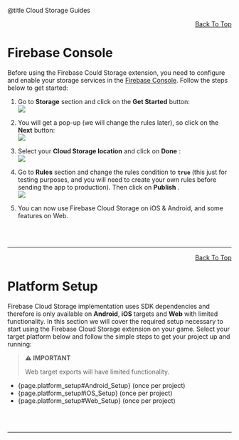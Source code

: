 @title Cloud Storage Guides

<a id="top"></a>
<!-- Page HTML do not touch -->
<a /><p align="right">[Back To Top](#top)</p>

# Firebase Console

  Before using the Firebase Could Storage extension, you need to configure and enable your storage services in the [Firebase Console](https://console.firebase.google.com/). Follow the steps below to get started:

1. Go to **Storage** section and click on the **Get Started** button:<br>
      ![](assets/storageEnable.PNG)

2. You will get a pop-up (we will change the rules later), so click on the **Next** button:<br>
          ![](assets/storageStep1.PNG)

3. Select your **Cloud Storage location** and click on **Done** :<br>
          ![](assets/storageStep2.PNG)

4. Go to **Rules** section and change the rules condition to **`true`** (this just for testing purposes, and you will need to create your own rules before sending the app to production). Then click on **Publish** .<br>
          ![](assets/storageRules.PNG)

5. You can now use Firebase Cloud Storage on iOS &amp; Android, and some features on Web.


<br><br>

---

<!-- Page HTML do not touch -->
<a /><p align="right">[Back To Top](#top)</p>

# Platform Setup

  Firebase Cloud Storage implementation uses SDK dependencies and therefore is only available on **Android**, **iOS** targets and **Web** with limited functionality. In this section we will cover the required setup necessary to start using the Firebase Cloud Storage extension on your game.
  Select your target platform below and follow the simple steps to get your project up and running:

> **:warning: IMPORTANT**
>
> Web target exports will have limited functionality.

* {page.platform_setup#Android_Setup} (once per project)
* {page.platform_setup#iOS_Setup} (once per project)
* {page.platform_setup#Web_Setup} (once per project)


<br><br>

---